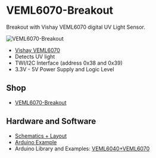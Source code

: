 # VEML6070-Breakout
Breakout with Vishay VEML6070 digital UV Light Sensor.

![VEML6070-Breakout](https://github.com/watterott/VEML6070-Breakout/raw/master/hardware/VEML6070-Breakout_v11.jpg)

* [Vishay VEML6070](http://www.vishay.com/docs/84277/veml6070.pdf)
* Detects UV light
* TWI/I2C Interface (address 0x38 and 0x39)
* 3.3V - 5V Power Supply and Logic Level


## Shop
* [VEML6070-Breakout](http://www.watterott.com/en/VEML6070-Breakout-UV-light-Sensor)


## Hardware and Software
* [Schematics + Layout](https://github.com/watterott/VEML6070-Breakout/tree/master/hardware)
* [Arduino Example](https://github.com/watterott/VEML6070-Breakout/tree/master/software)
* Arduino Library and Examples: [VEML6040+VEML6070](https://github.com/embeddedadventures/MOD-1024)
